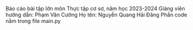 Báo cáo bài tập lớn môn Thực tập cơ sơ, năm học 2023-2024
Giảng viên hướng dẫn: Phạm Văn Cường
Họ tên: Nguyễn Quang Hải Đăng
Phần code nằm trong file main.py

